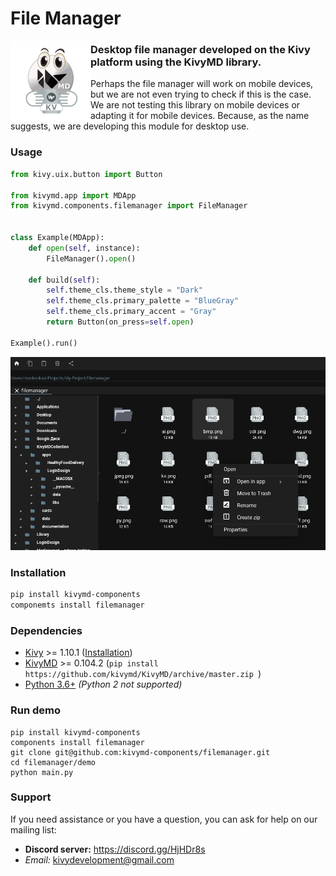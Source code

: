 # File Manager

<img align="left" width="128" src="https://github.com/HeaTTheatR/KivyMD-data/raw/master/gallery/filemanager/filemanager-logo.png"/>

### Desktop file manager developed on the Kivy platform using the KivyMD library.

Perhaps the file manager will work on mobile devices, but we are not even trying to check if this is the case.
We are not testing this library on mobile devices or adapting it for mobile devices.
Because, as the name suggests, we are developing this module for desktop use.

### Usage

```python
from kivy.uix.button import Button

from kivymd.app import MDApp
from kivymd.components.filemanager import FileManager


class Example(MDApp):
    def open(self, instance):
        FileManager().open()

    def build(self):
        self.theme_cls.theme_style = "Dark"
        self.theme_cls.primary_palette = "BlueGray"
        self.theme_cls.primary_accent = "Gray"
        return Button(on_press=self.open)

Example().run()
```

<p align="center">
  <a href="https://github.com/HeaTTheatR/KivyMD-data/raw/master/gallery/filemanager/filemanager-preview.png">
    <img width="800" src="https://github.com/HeaTTheatR/KivyMD-data/raw/master/gallery/filemanager/filemanager-preview.png" title="Preview file manager">
  </a>
</p>

### Installation

```bash
pip install kivymd-components
componemts install filemanager
```

### Dependencies

- [Kivy](https://github.com/kivy/kivy) >= 1.10.1 ([Installation](https://kivy.org/doc/stable/gettingstarted/installation.html))
- [KivyMD](https://github.com/kivymd/KivyMD) >= 0.104.2 (`pip install https://github.com/kivymd/KivyMD/archive/master.zip
`)
- [Python 3.6+](https://www.python.org/) _(Python 2 not supported)_

### Run demo

```batch
pip install kivymd-components
components install filemanager
git clone git@github.com:kivymd-components/filemanager.git
cd filemanager/demo
python main.py
```

### Support

If you need assistance or you have a question, you can ask for help on our mailing list:

- **Discord server:** https://discord.gg/HjHDr8s
- _Email:_ kivydevelopment@gmail.com
